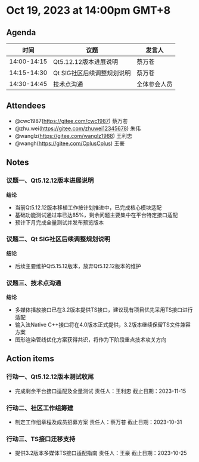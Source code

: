 # Oct 19, 2023 at 14:00pm GMT+8

## Agenda
|时间|议题|发言人|
|--|--|--|
|14:00-14:15|Qt5.12.12版本进展说明|蔡万苍|
|14:15-14:30|Qt SIG社区后续调整规划说明|蔡万苍|
|14:30-14:45|技术点沟通|全体参会人员|

## Attendees
- @cwc1987(https://gitee.com/cwc1987) 蔡万苍
- @zhu.wei(https://gitee.com/zhuwei12345678) 朱伟
- @wanglz(https://gitee.com/wanglz1988) 王利忠
- @wangh(https://gitee.com/CplusCplus) 王豪

## Notes

### 议题一、Qt5.12.12版本进展说明

**结论**
- 当前Qt5.12.12版本移植工作按计划推进中，已完成核心模块适配
- 基础功能测试通过率已达85%，剩余问题主要集中在平台特定接口适配
- 预计下月完成全量测试并发布预览版本

### 议题二、Qt SIG社区后续调整规划说明

**结论**
- 后续主要维护Qt5.15.12版本，放弃Qt5.12.12版本的维护

### 议题三、技术点沟通

**结论**
- 多媒体播放接口已在3.2版本提供TS接口，建议现有项目优先采用TS接口进行适配
- 输入法Native C++接口将在4.0版本正式提供，3.2版本继续保留TS文件兼容方案
- 图形渲染管线优化方案获得共识，将作为下阶段重点技术攻关方向

## Action items
### 行动一、Qt5.12.12版本测试收尾
- 完成剩余平台接口适配及全量测试 责任人：王利忠 截止日期：2023-11-15

### 行动二、社区工作组筹建
- 制定工作组章程及成员招募方案 责任人：蔡万苍 截止日期：2023-10-31

### 行动三、TS接口迁移支持
- 提供3.2版本多媒体TS接口适配指南 责任人：王豪 截止日期：2023-10-25